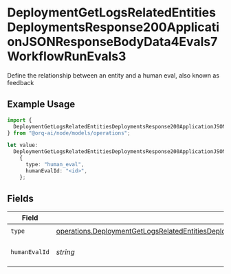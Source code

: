# DeploymentGetLogsRelatedEntitiesDeploymentsResponse200ApplicationJSONResponseBodyData4Evals7WorkflowRunEvals3

Define the relationship between an entity and a human eval, also known as feedback

## Example Usage

```typescript
import {
  DeploymentGetLogsRelatedEntitiesDeploymentsResponse200ApplicationJSONResponseBodyData4Evals7WorkflowRunEvals3,
} from "@orq-ai/node/models/operations";

let value:
  DeploymentGetLogsRelatedEntitiesDeploymentsResponse200ApplicationJSONResponseBodyData4Evals7WorkflowRunEvals3 =
    {
      type: "human_eval",
      humanEvalId: "<id>",
    };
```

## Fields

| Field                                                                                                                                                                                                                                                                          | Type                                                                                                                                                                                                                                                                           | Required                                                                                                                                                                                                                                                                       | Description                                                                                                                                                                                                                                                                    |
| ------------------------------------------------------------------------------------------------------------------------------------------------------------------------------------------------------------------------------------------------------------------------------ | ------------------------------------------------------------------------------------------------------------------------------------------------------------------------------------------------------------------------------------------------------------------------------ | ------------------------------------------------------------------------------------------------------------------------------------------------------------------------------------------------------------------------------------------------------------------------------ | ------------------------------------------------------------------------------------------------------------------------------------------------------------------------------------------------------------------------------------------------------------------------------ |
| `type`                                                                                                                                                                                                                                                                         | [operations.DeploymentGetLogsRelatedEntitiesDeploymentsResponse200ApplicationJSONResponseBodyData4Evals7WorkflowRunEvals33Type](../../models/operations/deploymentgetlogsrelatedentitiesdeploymentsresponse200applicationjsonresponsebodydata4evals7workflowrunevals33type.md) | :heavy_check_mark:                                                                                                                                                                                                                                                             | N/A                                                                                                                                                                                                                                                                            |
| `humanEvalId`                                                                                                                                                                                                                                                                  | *string*                                                                                                                                                                                                                                                                       | :heavy_check_mark:                                                                                                                                                                                                                                                             | The id of the resource                                                                                                                                                                                                                                                         |